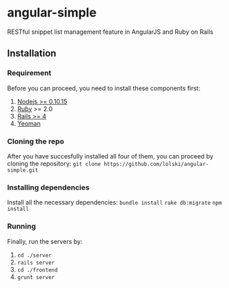 angular-simple
==============

RESTful snippet list management feature in AngularJS and Ruby on Rails

Installation
------------

### Requirement
Before you can proceed, you need to install these components first:
1. [Nodejs >= 0.10.15](https://github.com/joyent/node/wiki/Installing-Node.js-via-package-manager)
2. [Ruby](https://www.ruby-lang.org/en/downloads/) >= 2.0
3. [Rails >=  4](http://railsapps.github.io/installing-rails.html)
4. [Yeoman](http://yeoman.io/)

### Cloning the repo
After you have succesfully installed all four of them, you can proceed by cloning the repository:
`git clone https://github.com/lolski/angular-simple.git`

### Installing dependencies
Install all the necessary dependencies:
`bundle install`
`rake db:migrate`
`npm install`

### Running
Finally, run the servers by:
1. `cd ./server`
2. `rails server`
3. `cd ./frontend`
4. `grunt server`